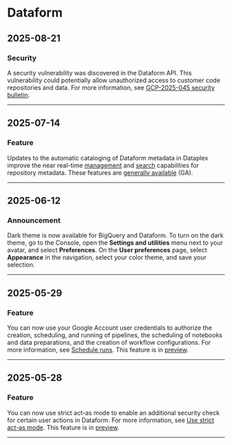 # Dataform

## 2025-08-21

### Security

A security vulnerability was discovered in the Dataform API. This vulnerability could potentially allow unauthorized access to customer code repositories and data. For more information, see
[GCP-2025-045 security bulletin](https://cloud.google.com/dataform/docs/security-bulletins#gcp-2025-045).

---
## 2025-07-14

### Feature

Updates to the automatic cataloging of Dataform metadata in Dataplex improve the near real-time [management](https://cloud.google.com/dataplex/docs/catalog-overview) and [search](https://cloud.google.com/dataplex/docs/search-assets) capabilities for repository metadata. These features are [generally available](https://cloud.google.com/products#product-launch-stages) (GA).

---
## 2025-06-12

### Announcement

Dark theme is now available for BigQuery and Dataform. To turn on the dark theme, go to the Console, open the **Settings and utilities** menu next to your avatar, and select **Preferences**. On the **User preferences** page, select **Appearance** in the navigation, select your color theme, and save your selection.

---
## 2025-05-29

### Feature

You can now use your Google Account user credentials to authorize the creation, scheduling, and running of pipelines, the scheduling of notebooks and data preparations, and the creation of workflow configurations. For more information, see [Schedule runs](https://cloud.google.com/dataform/docs/schedule-runs). This feature is in [preview](https://cloud.google.com/products#product-launch-stages).

---
## 2025-05-28

### Feature

You can now use strict act-as mode to enable an additional security check for certain user actions in Dataform. For more information, see [Use strict act-as mode](https://cloud.google.com/dataform/docs/strict-act-as-mode). This feature is in [preview](https://cloud.google.com/products#product-launch-stages).

---
